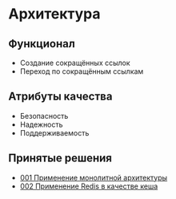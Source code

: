 # Архитектура

## Функционал

- Создание сокращённых ссылок
- Переход по сокращённым ссылкам

## Атрибуты качества

- Безопасность
- Надежность
- Поддерживаемость

## Принятые решения

- [001 Применение монолитной архитектуры](decisions/001-monolith.md)
- [002 Применение Redis в качестве кеша](decisions/002-redis.md)